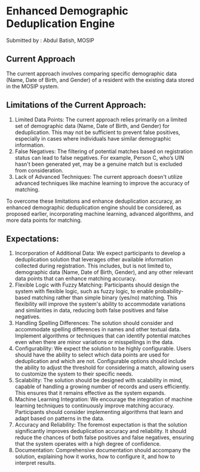 # Enhanced Demographic Deduplication Engine 
Submitted by :  Abdul Batish, MOSIP 

## Current Approach
The current approach involves comparing specific demographic data (Name, Date of Birth, and Gender) of a resident with the existing data stored in the MOSIP system.

## Limitations of the Current Approach:
1. Limited Data Points: The current approach relies primarily on a limited set of demographic data (Name, Date of Birth, and Gender) for deduplication. 
This may not be sufficient to prevent false positives, especially in cases where individuals have similar demographic information.
2. False Negatives: The filtering of potential matches based on registration status can lead to false negatives.
For example, Person C, who’s UIN hasn't been generated yet, may be a genuine match but is excluded from consideration.
4. Lack of Advanced Techniques: The current approach doesn't utilize advanced techniques like machine learning to improve the accuracy of matching.

To overcome these limitations and enhance deduplication accuracy, an enhanced demographic deduplication engine should be considered, as proposed earlier, 
incorporating machine learning, advanced algorithms, and more data points for matching.

## Expectations:
1.  Incorporation of Additional Data: We expect participants to develop a deduplication solution that leverages other available information collected during registration.
This includes, but is not limited to, demographic data (Name, Date of Birth, Gender), and any other relevant data points that can enhance matching accuracy.
2.  Flexible Logic with Fuzzy Matching: Participants should design the system with flexible logic, such as fuzzy logic, to enable probability-based matching rather than simple binary (yes/no) matching. This flexibility will improve the system's ability to accommodate variations and similarities in data, reducing both false positives and false negatives.
3.  Handling Spelling Differences: The solution should consider and accommodate spelling differences in names and other textual data. Implement algorithms or techniques that can identify potential matches even when there are minor variations or misspellings in the data.
4. Configurability: We expect the solution to be highly configurable. Users should have the ability to select which data points are used for deduplication and which are not. Configurable options should include the ability to adjust the threshold for considering a match, allowing users to customize the system to their specific needs.
5. Scalability: The solution should be designed with scalability in mind, capable of handling a growing number of records and users efficiently. This ensures that it remains effective as the system expands.
6. Machine Learning Integration: We encourage the integration of machine learning techniques to continuously improve matching accuracy. Participants should consider implementing algorithms that learn and adapt based on patterns in the data.
7. Accuracy and Reliability: The foremost expectation is that the solution significantly improves deduplication accuracy and reliability. It should reduce the chances of both false positives and false negatives, ensuring that the system operates with a high degree of confidence.
8. Documentation: Comprehensive documentation should accompany the solution, explaining how it works, how to configure it, and how to interpret results.



